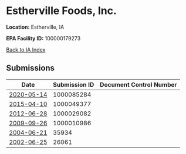 # Estherville Foods, Inc.

**Location:** Estherville, IA

**EPA Facility ID:** 100000179273

[Back to IA Index](../../index.md)

## Submissions

| Date | Submission ID | Document Control Number |
|------|--------------|-------------------------|
| [2020-05-14](submissions/1000085284.md) | 1000085284 |  |
| [2015-04-10](submissions/1000049377.md) | 1000049377 |  |
| [2012-06-28](submissions/1000029082.md) | 1000029082 |  |
| [2009-09-26](submissions/1000010986.md) | 1000010986 |  |
| [2004-06-21](submissions/35934.md) | 35934 |  |
| [2002-06-25](submissions/26061.md) | 26061 |  |
